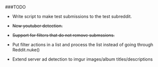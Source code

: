 ###TODO

* Write script to make test submissions to the test subreddit.

* ~~New youtuber detection.~~

* ~~Support for filters that do not remove submssions.~~

*  Put filter actions in a list and process the list instead of going through Reddit.nuke()

* Extend server ad detection to imgur images/album titles/descriptions
